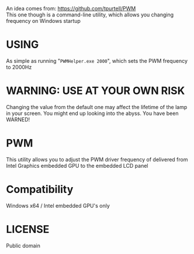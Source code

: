 An idea comes from: https://github.com/tpurtell/PWM<br>
This one though is a command-line utility, which allows you changing frequency on Windows startup

# USING
As simple as running "`PWMHelper.exe 2000`", which sets the PWM frequency to 2000Hz

# WARNING: USE AT YOUR OWN RISK
Changing the value from the default one may affect the lifetime of the lamp in your screen.  You might end up looking into the abyss. You have been WARNED!

# PWM
This utility allows you to adjust the PWM driver frequency of delivered from Intel Graphics embedded GPU to the embedded LCD panel

# Compatibility
Windows x64 / Intel embedded GPU's only

# LICENSE
Public domain
